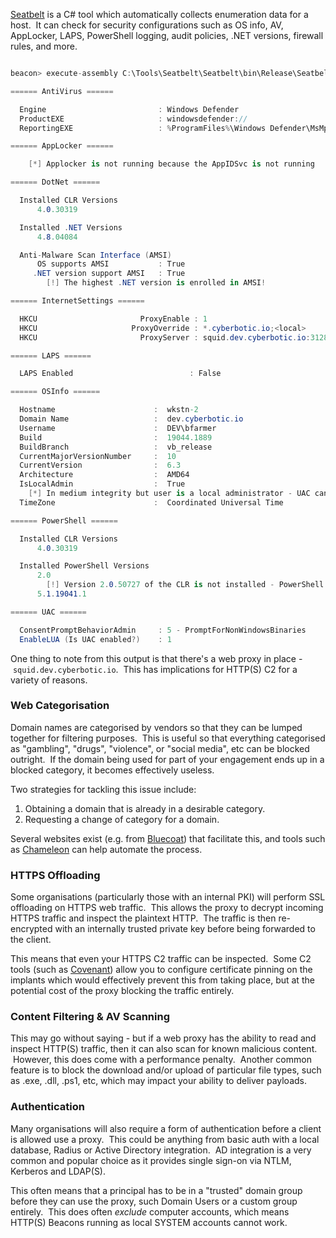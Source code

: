 
[Seatbelt](https://github.com/GhostPack/Seatbelt) is a C# tool which automatically collects enumeration data for a host.  It can check for security configurations such as OS info, AV, AppLocker, LAPS, PowerShell logging, audit policies, .NET versions, firewall rules, and more.

```C#

beacon> execute-assembly C:\Tools\Seatbelt\Seatbelt\bin\Release\Seatbelt.exe -group=system

====== AntiVirus ======

  Engine                         : Windows Defender
  ProductEXE                     : windowsdefender://
  ReportingEXE                   : %ProgramFiles%\Windows Defender\MsMpeng.exe

====== AppLocker ======

    [*] Applocker is not running because the AppIDSvc is not running

====== DotNet ======

  Installed CLR Versions
      4.0.30319

  Installed .NET Versions
      4.8.04084

  Anti-Malware Scan Interface (AMSI)
      OS supports AMSI           : True
     .NET version support AMSI   : True
        [!] The highest .NET version is enrolled in AMSI!

====== InternetSettings ======

  HKCU                       ProxyEnable : 1
  HKCU                     ProxyOverride : *.cyberbotic.io;<local>
  HKCU                       ProxyServer : squid.dev.cyberbotic.io:3128

====== LAPS ======

  LAPS Enabled                          : False

====== OSInfo ======

  Hostname                      :  wkstn-2
  Domain Name                   :  dev.cyberbotic.io
  Username                      :  DEV\bfarmer
  Build                         :  19044.1889
  BuildBranch                   :  vb_release
  CurrentMajorVersionNumber     :  10
  CurrentVersion                :  6.3
  Architecture                  :  AMD64
  IsLocalAdmin                  :  True
    [*] In medium integrity but user is a local administrator - UAC can be bypassed.
  TimeZone                      :  Coordinated Universal Time

====== PowerShell ======

  Installed CLR Versions
      4.0.30319

  Installed PowerShell Versions
      2.0
        [!] Version 2.0.50727 of the CLR is not installed - PowerShell v2.0 won't be able to run.
      5.1.19041.1

====== UAC ======

  ConsentPromptBehaviorAdmin     : 5 - PromptForNonWindowsBinaries
  EnableLUA (Is UAC enabled?)    : 1
```

One thing to note from this output is that there's a web proxy in place - `squid.dev.cyberbotic.io`.  This has implications for HTTP(S) C2 for a variety of reasons.

  
### Web Categorisation

Domain names are categorised by vendors so that they can be lumped together for filtering purposes.  This is useful so that everything categorised as "gambling", "drugs", "violence", or "social media", etc can be blocked outright.  If the domain being used for part of your engagement ends up in a blocked category, it becomes effectively useless.

Two strategies for tackling this issue include:

1. Obtaining a domain that is already in a desirable category.
2. Requesting a change of category for a domain.

  

Several websites exist (e.g. from [Bluecoat](https://sitereview.bluecoat.com/#/)) that facilitate this, and tools such as [Chameleon](https://github.com/mdsecactivebreach/Chameleon) can help automate the process.

  

### HTTPS Offloading

Some organisations (particularly those with an internal PKI) will perform SSL offloading on HTTPS web traffic.  This allows the proxy to decrypt incoming HTTPS traffic and inspect the plaintext HTTP.  The traffic is then re-encrypted with an internally trusted private key before being forwarded to the client.

This means that even your HTTPS C2 traffic can be inspected.  Some C2 tools (such as [Covenant](https://github.com/cobbr/Covenant)) allow you to configure certificate pinning on the implants which would effectively prevent this from taking place, but at the potential cost of the proxy blocking the traffic entirely.

  

### Content Filtering & AV Scanning

This may go without saying - but if a web proxy has the ability to read and inspect HTTP(S) traffic, then it can also scan for known malicious content.  However, this does come with a performance penalty.  Another common feature is to block the download and/or upload of particular file types, such as .exe, .dll, .ps1, etc, which may impact your ability to deliver payloads.

  

### Authentication

Many organisations will also require a form of authentication before a client is allowed use a proxy.  This could be anything from basic auth with a local database, Radius or Active Directory integration.  AD integration is a very common and popular choice as it provides single sign-on via NTLM, Kerberos and LDAP(S).

This often means that a principal has to be in a "trusted" domain group before they can use the proxy, such Domain Users or a custom group entirely.  This does often _exclude_ computer accounts, which means HTTP(S) Beacons running as local SYSTEM accounts cannot work.